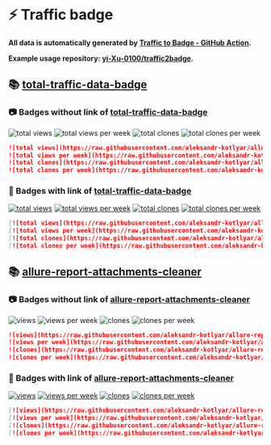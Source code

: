 # ⚡️ Traffic badge

**All data is automatically generated by [Traffic to Badge - GitHub Action](https://github.com/marketplace/actions/traffic-to-badge).**

**Example usage repository: [yi-Xu-0100/traffic2badge](https://github.com/yi-Xu-0100/traffic2badge).**

## 📚 [total-traffic-data-badge](https://github.com/aleksandr-kotlyar/allure-report-attachments-cleaner/tree/traffic-2021#readme)

### 📷 Badges without link of [total-traffic-data-badge](https://github.com/aleksandr-kotlyar/allure-report-attachments-cleaner/tree/traffic-2021#readme)

![total views](https://raw.githubusercontent.com/aleksandr-kotlyar/allure-report-attachments-cleaner/traffic-2021/total_views.svg)
![total views per week](https://raw.githubusercontent.com/aleksandr-kotlyar/allure-report-attachments-cleaner/traffic-2021/total_views_per_week.svg)
![total clones](https://raw.githubusercontent.com/aleksandr-kotlyar/allure-report-attachments-cleaner/traffic-2021/total_clones.svg)
![total clones per week](https://raw.githubusercontent.com/aleksandr-kotlyar/allure-report-attachments-cleaner/traffic-2021/total_clones_per_week.svg)

```markdown
![total views](https://raw.githubusercontent.com/aleksandr-kotlyar/allure-report-attachments-cleaner/traffic-2021/total_views.svg)
![total views per week](https://raw.githubusercontent.com/aleksandr-kotlyar/allure-report-attachments-cleaner/traffic-2021/total_views_per_week.svg)
![total clones](https://raw.githubusercontent.com/aleksandr-kotlyar/allure-report-attachments-cleaner/traffic-2021/total_clones.svg)
![total clones per week](https://raw.githubusercontent.com/aleksandr-kotlyar/allure-report-attachments-cleaner/traffic-2021/total_clones_per_week.svg)
```

### 🔗 Badges with link of [total-traffic-data-badge](https://github.com/aleksandr-kotlyar/allure-report-attachments-cleaner/tree/traffic-2021#readme)

[![total views](https://raw.githubusercontent.com/aleksandr-kotlyar/allure-report-attachments-cleaner/traffic-2021/total_views.svg)](https://github.com/aleksandr-kotlyar/allure-report-attachments-cleaner/tree/traffic-2021#-total-traffic-data-badge)
[![total views per week](https://raw.githubusercontent.com/aleksandr-kotlyar/allure-report-attachments-cleaner/traffic-2021/total_views_per_week.svg)](https://github.com/aleksandr-kotlyar/allure-report-attachments-cleaner/tree/traffic-2021#-total-traffic-data-badge)
[![total clones](https://raw.githubusercontent.com/aleksandr-kotlyar/allure-report-attachments-cleaner/traffic-2021/total_clones.svg)](https://github.com/aleksandr-kotlyar/allure-report-attachments-cleaner/tree/traffic-2021#-total-traffic-data-badge)
[![total clones per week](https://raw.githubusercontent.com/aleksandr-kotlyar/allure-report-attachments-cleaner/traffic-2021/total_clones_per_week.svg)](https://github.com/aleksandr-kotlyar/allure-report-attachments-cleaner/tree/traffic-2021#-total-traffic-data-badge)

```markdown
[![total views](https://raw.githubusercontent.com/aleksandr-kotlyar/allure-report-attachments-cleaner/traffic-2021/total_views.svg)](https://github.com/aleksandr-kotlyar/allure-report-attachments-cleaner/tree/traffic-2021#-total-traffic-data-badge)
[![total views per week](https://raw.githubusercontent.com/aleksandr-kotlyar/allure-report-attachments-cleaner/traffic-2021/total_views_per_week.svg)](https://github.com/aleksandr-kotlyar/allure-report-attachments-cleaner/tree/traffic-2021#-total-traffic-data-badge)
[![total clones](https://raw.githubusercontent.com/aleksandr-kotlyar/allure-report-attachments-cleaner/traffic-2021/total_clones.svg)](https://github.com/aleksandr-kotlyar/allure-report-attachments-cleaner/tree/traffic-2021#-total-traffic-data-badge)
[![total clones per week](https://raw.githubusercontent.com/aleksandr-kotlyar/allure-report-attachments-cleaner/traffic-2021/total_clones_per_week.svg)](https://github.com/aleksandr-kotlyar/allure-report-attachments-cleaner/tree/traffic-2021#-total-traffic-data-badge)
```

## 📚 [allure-report-attachments-cleaner](https://github.com/aleksandr-kotlyar/allure-report-attachments-cleaner/tree/traffic-2021/traffic-allure-report-attachments-cleaner)

### 📷 Badges without link of [allure-report-attachments-cleaner](https://github.com/aleksandr-kotlyar/allure-report-attachments-cleaner/tree/traffic-2021/traffic-allure-report-attachments-cleaner)

![views](https://raw.githubusercontent.com/aleksandr-kotlyar/allure-report-attachments-cleaner/traffic-2021/traffic-allure-report-attachments-cleaner/views.svg)
![views per week](https://raw.githubusercontent.com/aleksandr-kotlyar/allure-report-attachments-cleaner/traffic-2021/traffic-allure-report-attachments-cleaner/views_per_week.svg)
![clones](https://raw.githubusercontent.com/aleksandr-kotlyar/allure-report-attachments-cleaner/traffic-2021/traffic-allure-report-attachments-cleaner/clones.svg)
![clones per week](https://raw.githubusercontent.com/aleksandr-kotlyar/allure-report-attachments-cleaner/traffic-2021/traffic-allure-report-attachments-cleaner/clones_per_week.svg)

```markdown
![views](https://raw.githubusercontent.com/aleksandr-kotlyar/allure-report-attachments-cleaner/traffic-2021/traffic-allure-report-attachments-cleaner/views.svg)
![views per week](https://raw.githubusercontent.com/aleksandr-kotlyar/allure-report-attachments-cleaner/traffic-2021/traffic-allure-report-attachments-cleaner/views_per_week.svg)
![clones](https://raw.githubusercontent.com/aleksandr-kotlyar/allure-report-attachments-cleaner/traffic-2021/traffic-allure-report-attachments-cleaner/clones.svg)
![clones per week](https://raw.githubusercontent.com/aleksandr-kotlyar/allure-report-attachments-cleaner/traffic-2021/traffic-allure-report-attachments-cleaner/clones_per_week.svg)
```

### 🔗 Badges with link of [allure-report-attachments-cleaner](https://github.com/aleksandr-kotlyar/allure-report-attachments-cleaner/tree/traffic-2021/traffic-allure-report-attachments-cleaner)

[![views](https://raw.githubusercontent.com/aleksandr-kotlyar/allure-report-attachments-cleaner/traffic-2021/traffic-allure-report-attachments-cleaner/views.svg)](https://github.com/aleksandr-kotlyar/allure-report-attachments-cleaner/tree/traffic-2021#-allure-report-attachments-cleaner)
[![views per week](https://raw.githubusercontent.com/aleksandr-kotlyar/allure-report-attachments-cleaner/traffic-2021/traffic-allure-report-attachments-cleaner/views_per_week.svg)](https://github.com/aleksandr-kotlyar/allure-report-attachments-cleaner/tree/traffic-2021#-allure-report-attachments-cleaner)
[![clones](https://raw.githubusercontent.com/aleksandr-kotlyar/allure-report-attachments-cleaner/traffic-2021/traffic-allure-report-attachments-cleaner/clones.svg)](https://github.com/aleksandr-kotlyar/allure-report-attachments-cleaner/tree/traffic-2021#-allure-report-attachments-cleaner)
[![clones per week](https://raw.githubusercontent.com/aleksandr-kotlyar/allure-report-attachments-cleaner/traffic-2021/traffic-allure-report-attachments-cleaner/clones_per_week.svg)](https://github.com/aleksandr-kotlyar/allure-report-attachments-cleaner/tree/traffic-2021#-allure-report-attachments-cleaner)

```markdown
[![views](https://raw.githubusercontent.com/aleksandr-kotlyar/allure-report-attachments-cleaner/traffic-2021/traffic-allure-report-attachments-cleaner/views.svg)](https://github.com/aleksandr-kotlyar/allure-report-attachments-cleaner/tree/traffic-2021#-allure-report-attachments-cleaner)
[![views per week](https://raw.githubusercontent.com/aleksandr-kotlyar/allure-report-attachments-cleaner/traffic-2021/traffic-allure-report-attachments-cleaner/views_per_week.svg)](https://github.com/aleksandr-kotlyar/allure-report-attachments-cleaner/tree/traffic-2021#-allure-report-attachments-cleaner)
[![clones](https://raw.githubusercontent.com/aleksandr-kotlyar/allure-report-attachments-cleaner/traffic-2021/traffic-allure-report-attachments-cleaner/clones.svg)](https://github.com/aleksandr-kotlyar/allure-report-attachments-cleaner/tree/traffic-2021#-allure-report-attachments-cleaner)
[![clones per week](https://raw.githubusercontent.com/aleksandr-kotlyar/allure-report-attachments-cleaner/traffic-2021/traffic-allure-report-attachments-cleaner/clones_per_week.svg)](https://github.com/aleksandr-kotlyar/allure-report-attachments-cleaner/tree/traffic-2021#-allure-report-attachments-cleaner)
```
